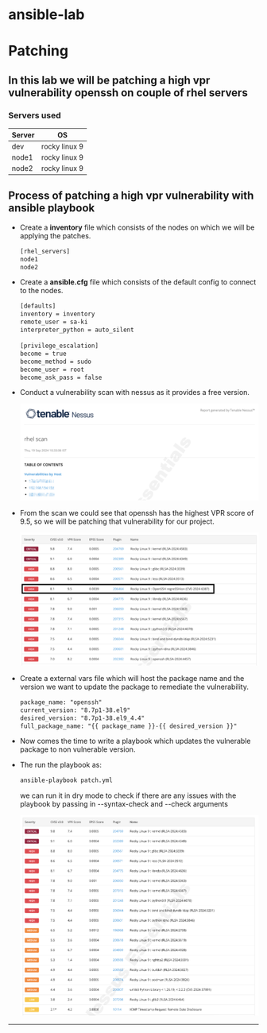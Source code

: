 # ansible-lab

# Patching

## In this lab we will be patching a high vpr vulnerability openssh on couple of rhel servers

### Servers used


| Server | OS            |
| :------- | --------------- |
| dev    | rocky linux 9 |
| node1  | rocky linux 9 |
| node2  | rocky linux 9 |

## Process of patching a high vpr vulnerability with ansible playbook

* Create a **inventory** file which consists of the nodes on which we will be applying the patches.

  ```
  [rhel_servers]
  node1
  node2

  ```
* Create a **ansible.cfg** file which consists of the default config to connect to the nodes.

  ```
  [defaults]
  inventory = inventory
  remote_user = sa-ki
  interpreter_python = auto_silent

  [privilege_escalation]
  become = true
  become_method = sudo
  become_user = root
  become_ask_pass = false
  ```
* Conduct a vulnerability scan with nessus as it provides a free version.

  ![Hosts](hosts.png)
* From the scan we could see that openssh has the highest VPR score of 9.5, so we will be patching that vulnerability for our project.

  ![pre patching](pre-patching.png)
* Create a external vars file which will host the package name and the version we want to update the package to remediate the vulnerability.

  ```
  package_name: "openssh"
  current_version: "8.7p1-38.el9"
  desired_version: "8.7p1-38.el9_4.4"
  full_package_name: "{{ package_name }}-{{ desired_version }}"
  ```
* Now comes the time to write a playbook which updates the vulnerable package to non vulnerable version.
* The run the playbook as:

  ```bash
  ansible-playbook patch.yml
  ```

  we can run it in dry mode to check if there are any issues with the playbook by passing in --syntax-check and --check arguments

  ![post patching](post-patching.png)

---
